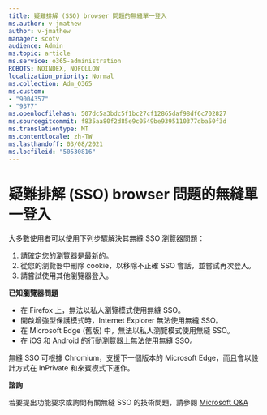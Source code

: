 ```yaml
---
title: 疑難排解 (SSO) browser 問題的無縫單一登入
ms.author: v-jmathew
author: v-jmathew
manager: scotv
audience: Admin
ms.topic: article
ms.service: o365-administration
ROBOTS: NOINDEX, NOFOLLOW
localization_priority: Normal
ms.collection: Adm_O365
ms.custom:
- "9004357"
- "9377"
ms.openlocfilehash: 507dc5a3bdc5f1bc27cf12865daf98df6c702827
ms.sourcegitcommit: f835aa80f2d85e9c0549be9395110377dba50f3d
ms.translationtype: MT
ms.contentlocale: zh-TW
ms.lasthandoff: 03/08/2021
ms.locfileid: "50530816"
---
```

# <a name="troubleshoot-seamless-single-sign-on-sso-browser-issues"></a>疑難排解 (SSO) browser 問題的無縫單一登入

大多數使用者可以使用下列步驟解決其無縫 SSO 瀏覽器問題：

1. 請確定您的瀏覽器是最新的。
2. 從您的瀏覽器中刪除 cookie，以移除不正確 SSO 會話，並嘗試再次登入。
3. 請嘗試使用其他瀏覽器登入。

**已知瀏覽器問題**

- 在 Firefox 上，無法以私人瀏覽模式使用無縫 SSO。
- 開啟增強型保護模式時，Internet Explorer 無法使用無縫 SSO。
- 在 Microsoft Edge (舊版) 中，無法以私人瀏覽模式使用無縫 SSO。
- 在 iOS 和 Android 的行動瀏覽器上無法使用無縫 SSO。

無縫 SSO 可根據 Chromium，支援下一個版本的 Microsoft Edge，而且會以設計方式在 InPrivate 和來賓模式下運作。

**諮詢**

若要提出功能要求或詢問有關無縫 SSO 的技術問題，請參閱 [Microsoft Q&A](https://docs.microsoft.com/answers/topics/azure-ad-single-sign-on.html)
